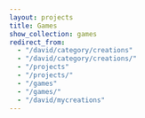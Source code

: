 ```yaml
---
layout: projects
title: Games
show_collection: games
redirect_from:
  - "/david/category/creations"
  - "/david/category/creations/"
  - "/projects"
  - "/projects/"
  - "/games"
  - "/games/"
  - "/david/mycreations"
---
```

